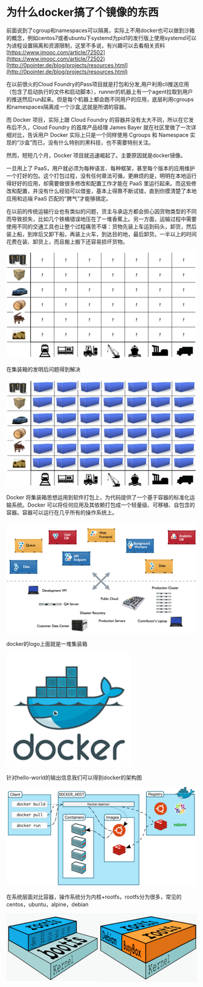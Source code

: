 # 为什么docker搞了个镜像的东西

 前面说到了cgroup和namespaces可以隔离，实际上不用docker也可以做到沙箱的概念，例如centos7或者ubuntu下systemd为pid1的发行版上使用systemd可以为进程设置隔离和资源限制，这里不多说，有兴趣可以去看相关资料 [https://www.imooc.com/article/72502](https://www.imooc.com/article/72502) [http://0pointer.de/blog/projects/resources.html](http://0pointer.de/blog/projects/resources.html)

在以前很火的Cloud Foundry的Pass项目就是打包和分发,用户利用cli推送应用（包含了启动执行的文件和启动脚本），runner的机器上有一个agent拉取到用户的推送然后run起来。但是每个机器上都会跑不同用户的应用，底层利用cgroups和namespaces隔离成一个沙盒,这就是所谓的容器。

而 Docker 项目，实际上跟 Cloud Foundry 的容器并没有太大不同，所以在它发布后不久，Cloud Foundry 的首席产品经理 James Bayer 就在社区里做了一次详细对比，告诉用户 Docker 实际上只是一个同样使用 Cgroups 和 Namespace 实现的“沙盒”而已，没有什么特别的黑科技，也不需要特别关注。

然而，短短几个月，Docker 项目就迅速崛起了。主要原因就是docker镜像。

一旦用上了 PaaS，用户就必须为每种语言、每种框架，甚至每个版本的应用维护一个打好的包。这个打包过程，没有任何章法可循，更麻烦的是，明明在本地运行得好好的应用，却需要做很多修改和配置工作才能在 PaaS 里运行起来。而这些修改和配置，并没有什么经验可以借鉴，基本上得靠不断试错，直到你摸清楚了本地应用和远端 PaaS 匹配的“脾气”才能够搞定。

在以前的传统运输行业也有类似的问题，货主与承运方都会担心因货物类型的不同而导致损失，比如几个铁桶错误地压在了一堆香蕉上。另一方面，运输过程中需要使用不同的交通工具也让整个过程痛苦不堪：货物先装上车运到码头，卸货，然后装上船，到岸后又卸下船，再装上火车，到达目的地，最后卸货。一半以上的时间花费在装、卸货上，而且搬上搬下还容易损坏货物。

![](../.gitbook/assets/image%20%2817%29.png)

在集装箱的发明后问题得到解决

![](../.gitbook/assets/image%20%2815%29.png)

Docker 将集装箱思想运用到软件打包上，为代码提供了一个基于容器的标准化运输系统。Docker 可以将任何应用及其依赖打包成一个轻量级、可移植、自包含的容器。容器可以运行在几乎所有的操作系统上。

![](../.gitbook/assets/image%20%289%29.png)

docker的logo上面就是一堆集装箱

![](../.gitbook/assets/image%20%2819%29.png)

针对hello-world的输出信息我们可以得到docker的架构图

![](../.gitbook/assets/image%20%287%29.png)

在系统层面对比容器，操作系统分为内核+rootfs，rootfs分为很多，常见的centos，ubuntu，alpine，debian

![](../.gitbook/assets/image%20%2818%29.png)

